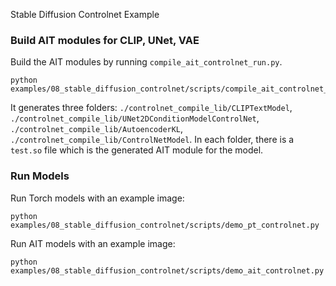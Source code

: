 Stable Diffusion Controlnet Example


### Build AIT modules for CLIP, UNet, VAE

Build the AIT modules by running `compile_ait_controlnet_run.py`.

```
python examples/08_stable_diffusion_controlnet/scripts/compile_ait_controlnet_run.py
```
It generates three folders: `./controlnet_compile_lib/CLIPTextModel`, `./controlnet_compile_lib/UNet2DConditionModelControlNet`, `./controlnet_compile_lib/AutoencoderKL`, `./controlnet_compile_lib/ControlNetModel`. In each folder, there is a `test.so` file which is the generated AIT module for the model.


### Run Models

Run Torch models with an example image:
```
python examples/08_stable_diffusion_controlnet/scripts/demo_pt_controlnet.py
```


Run AIT models with an example image:

```
python examples/08_stable_diffusion_controlnet/scripts/demo_ait_controlnet.py
```